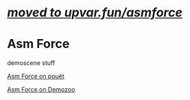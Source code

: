 # _[moved to upvar.fun/asmforce](https://upvar.fun/asmforce)_ #

Asm Force
=========

demoscene stuff

[Asm Force on pouët](<http://pouet.net/groups.php?which=10172>)

[Asm Force on Demozoo](<https://demozoo.org/groups/106525/>)

